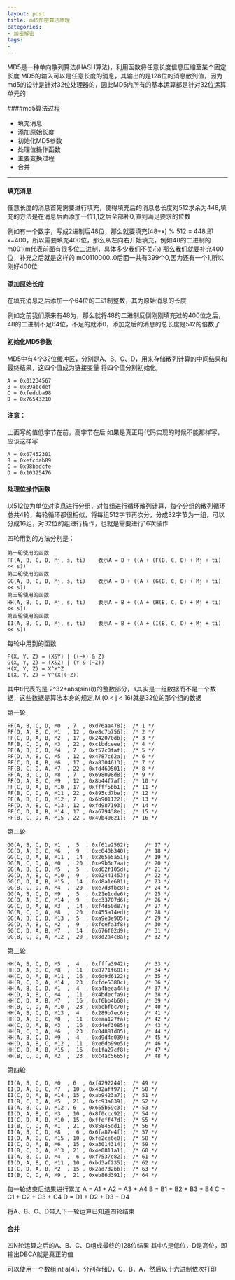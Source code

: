 ```yaml
---
layout: post
title: md5加密算法原理
categories:
- 加密解密
tags:
-
---
```


MD5是一种单向散列算法(HASH算法)，利用函数将任意长度信息压缩至某个固定长度
MD5的输入可以是任意长度的消息，其输出的是128位的消息散列值，因为md5的设计是针对32位处理器的，因此MD5内所有的基本运算都是针对32位运算单元的



####md5算法过程

* 填充消息
* 添加原始长度
* 初始化MD5参数
* 处理位操作函数
* 主要变换过程
* 合并

-------------------------------------------------------------------------------

#### 填充消息
任意长度的消息首先需要进行填充，使得填充后的消息总长度对512求余为448,填充的方法是在消息后面添加一位1,1之后全部补0,直到满足要求的位数

例如有一个数字，写成2进制后48位，那么就要填充(48+x) % 512 = 448,即x=400，所以需要填充400位，那么从左向右开始填充，例如48的二进制的 m001(m代表前面有很多位二进制，具体多少我们不关心) 那么我们就要补充400位，补充之后就是这样的 m00110000..0后面一共有399个0,因为还有一个1,所以刚好400位

#### 添加原始长度
在填充消息之后添加一个64位的二进制整数，其为原始消息的长度

例如之前我们原来有48为，那么就将48的二进制反倒刚刚填充过的400位之后，48的二进制不足64位，不足的就添0，添加之后的消息的总长度是512的倍数了

#### 初始化MD5参数

MD5中有4个32位缓冲区，分别是A、B、C、D，用来存储散列计算的中间结果和最终结果，这四个值成为链接变量
将四个值分别初始化,

	A = 0x01234567
	B = 0x89abcdef
	C = 0xfedcba98
	D = 0x76543210

#### 注意：
上面写的值低字节在前，高字节在后
如果是真正用代码实现的时候不能那样写，应该这样写

	A = 0x67452301
	B = 0xefcdab89
	C = 0x98badcfe
	D = 0x10325476


#### 处理位操作函数
以512位为单位对消息进行分组，对每组进行循环散列计算，每个分组的散列循环总共4轮，每轮循环都很相似，将每组512字节再次分，分成32字节为一组，可以分成16组，对32位的组进行操作，也就是需要进行16次操作

四轮用到的方法分别是：

	第一轮使用的函数
	FF(A, B, C, D, Mj, s, ti)    表示A = B + ((A + (F(B, C, D) + Mj + ti) << s))
	第二轮使用的函数
	GG(A, B, C, D, Mj, s, ti)    表示A = B + ((A + (G(B, C, D) + Mj + ti) << s))
	第三轮使用的函数
	HH(A, B, C, D, Mj, s, ti)    表示A = B + ((A + (H(B, C, D) + Mj + ti) << s))
	第四轮使用的函数
	II(A, B, C, D, Mj, s, ti)    表示A = B + ((A + (I(B, C, D) + Mj + ti) << s))


每轮中用到的函数

	F(X, Y, Z) = (X&Y) | ((~X) & Z)
	G(X, Y, Z) = (X&Z) | (Y & (~Z))
	H(X, Y, Z) = X^Y^Z
	I(X, Y, Z) = Y^(X|(~Z))

其中ti代表的是 2^32*abs(sin(i))的整数部分，s其实是一组数据而不是一个数据，这些数据是算法本身的规定,Mj(0 < j < 16)就是32位的那个组的数据

第一轮

	FF(A, B, C, D, M0  , 7  , 0xd76aa478); 	/* 1 */
	FF(D, A, B, C, M1  , 12 , 0xe8c7b756); 	/* 2 */
	FF(C, D, A, B, M2  , 17 , 0x242070db); 	/* 3 */
	FF(B, C, D, A, M3  , 22 , 0xc1bdceee); 	/* 4 */
	FF(A, B, C, D, M4  , 7  , 0xf57c0faf); 	/* 5 */
	FF(D, A, B, C, M5  , 12 , 0x4787c62a); 	/* 6 */
	FF(C, D, A, B, M6  , 17 , 0xa8304613); 	/* 7 */
	FF(B, C, D, A, M7  , 22 , 0xfd469501); 	/* 8 */
	FF(A, B, C, D, M8  , 7  , 0x698098d8); 	/* 9 */
	FF(D, A, B, C, M9  , 12 , 0x8b44f7af); 	/* 10 */
	FF(C, D, A, B, M10 , 17 , 0xffff5bb1);	/* 11 */
	FF(B, C, D, A, M11 , 22 , 0x895cd7be);	/* 12 */
	FF(A, B, C, D, M12 , 7  , 0x6b901122);	/* 13 */
	FF(D, A, B, C, M13 , 12 , 0xfd987193);	/* 14 */
	FF(C, D, A, B, M14 , 17 , 0xa679438e);	/* 15 */
	FF(B, C, D, A, M15 , 22 , 0x49b40821);	/* 16 */

第二轮

	GG(A, B, C, D, M1  ,  5  , 0xf61e2562); 	/* 17 */
	GG(D, A, B, C, M6  ,  9  , 0xc040b340); 	/* 18 */
	GG(C, D, A, B, M11 ,  14 , 0x265e5a51);		/* 19 */
	GG(B, C, D, A, M0  ,  20 , 0xe9b6c7aa); 	/* 20 */
	GG(A, B, C, D, M5  ,  5  , 0xd62f105d); 	/* 21 */
	GG(D, A, B, C, M10 ,  9  , 0x02441453);		/* 22 */
	GG(C, D, A, B, M15 ,  14 , 0xd8a1e681);		/* 23 */
	GG(B, C, D, A, M4  ,  20 , 0xe7d3fbc8); 	/* 24 */
	GG(A, B, C, D, M9  ,  5  , 0x21e1cde6); 	/* 25 */
	GG(D, A, B, C, M14 ,  9  , 0xc33707d6);		/* 26 */
	GG(C, D, A, B, M3  ,  14 , 0xf4d50d87); 	/* 27 */
	GG(B, C, D, A, M8  ,  20 , 0x455a14ed); 	/* 28 */
	GG(A, B, C, D, M13 ,  5  , 0xa9e3e905);		/* 29 */
	GG(D, A, B, C, M2  ,  9  , 0xfcefa3f8); 	/* 30 */
	GG(C, D, A, B, M7  ,  14 , 0x676f02d9); 	/* 31 */
	GG(B, C, D, A, M12 ,  20 , 0x8d2a4c8a);		/* 32 */
	
第三轮

	HH(A, B, C, D, M5  ,  4  , 0xfffa3942); 	/* 33 */
	HH(D, A, B, C, M8  ,  11 , 0x8771f681); 	/* 34 */
	HH(C, D, A, B, M11 ,  16 , 0x6d9d6122);		/* 35 */
	HH(B, C, D, A, M14 ,  23 , 0xfde5380c);		/* 36 */
	HH(A, B, C, D, M1  ,  4  , 0xa4beea44); 	/* 37 */
	HH(D, A, B, C, M4  ,  11 , 0x4bdecfa9); 	/* 38 */
	HH(C, D, A, B, M7  ,  16 , 0xf6bb4b60); 	/* 39 */
	HH(B, C, D, A, M10 ,  23 , 0xbebfbc70);		/* 40 */
	HH(A, B, C, D, M13 ,  4  , 0x289b7ec6);		/* 41 */
	HH(D, A, B, C, M0  ,  11 , 0xeaa127fa); 	/* 42 */
	HH(C, D, A, B, M3  ,  16 , 0xd4ef3085); 	/* 43 */
	HH(B, C, D, A, M6  ,  23 , 0x04881d05); 	/* 44 */
	HH(A, B, C, D, M9  ,  4  , 0xd9d4d039); 	/* 45 */
	HH(D, A, B, C, M12 ,  11 , 0xe6db99e5);		/* 46 */
	HH(C, D, A, B, M15 ,  16 , 0x1fa27cf8);		/* 47 */
	HH(B, C, D, A, M2  ,  23 , 0xc4ac5665); 	/* 48 */

第四轮

	II(A, B, C, D, M0  , 6	, 0xf4292244); 	/* 49 */
	II(D, A, B, C, M7  , 10	, 0x432aff97); 	/* 50 */
	II(C, D, A, B, M14 , 15	, 0xab9423a7);	/* 51 */
	II(B, C, D, A, M5  , 21	, 0xfc93a039); 	/* 52 */
	II(A, B, C, D, M12 , 6	, 0x655b59c3);	/* 53 */
	II(D, A, B, C, M3  , 10	, 0x8f0ccc92); 	/* 54 */
	II(C, D, A, B, M10 , 15	, 0xffeff47d);	/* 55 */
	II(B, C, D, A, M1  , 21	, 0x85845dd1); 	/* 56 */
	II(A, B, C, D, M8  ,  6	, 0x6fa87e4f); 	/* 57 */
	II(D, A, B, C, M15 , 10	, 0xfe2ce6e0);	/* 58 */
	II(C, D, A, B, M6  , 15	, 0xa3014314); 	/* 59 */
	II(B, C, D, A, M13 , 21	, 0x4e0811a1);	/* 60 */
	II(A, B, C, D, M4  ,  6	, 0xf7537e82); 	/* 61 */
	II(D, A, B, C, M11 , 10	, 0xbd3af235);	/* 62 */
	II(C, D, A, B, M2  , 15	, 0x2ad7d2bb); 	/* 63 */
	II(B, C, D, A, M9 ,  21	, 0xeb86d391); 	/* 64 */

每一轮结束后结果进行累加
A = A1 + A2 + A3 + A4
B = B1 + B2 + B3 + B4
C = C1 + C2 + C3 + C4
D = D1 + D2 + D3 + D4

将A、B、C、D带入下一轮运算已知道四轮结束

#### 合并

四N轮运算之后的A、B、C、D组成最终的128位结果
其中A是低位，D是高位，即输出DBCA就是真正的值

可以使用一个数组int a[4]，分别存储D，C，B，A，然后以十六进制依次打印



